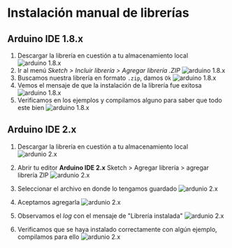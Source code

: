 # Instalación manual de librerías

## Arduino IDE 1.8.x

1. Descargar la librería en cuestión a tu almacenamiento local  
    ![arduino 1.8.x](assets/install_lib/step_0_arduino18x.png)
2. Ir al menú *Sketch > Incluir librería > Agregar librería .ZIP*
    ![arduino 1.8.x](assets/install_lib/step_1_arduino18x.png)
3. Buscamos nuestra librería en formato `.zip`, damos `Ok`
    ![arduino 1.8.x](assets/install_lib/step_2_arduino18x.png)
4. Vemos el mensaje de que la instalación de la librería fue exitosa
    ![arduino 1.8.x](assets/install_lib/step_3_arduino18x.png)
5. Verificamos en los ejemplos y compilamos alguno para saber que todo este bien
    ![arduino 1.8.x](assets/install_lib/step_4_arduino18x.png)


## Arduino IDE 2.x

1. Descargar la librería en cuestión a tu almacenamiento local  
    ![ardunio 2.x](assets/install_lib/strep_1_arduino2x.png)

2. Abrir tu editor **Arduino IDE 2.x**
    Sketch > Agregar librería > agregar librería ZIP
    ![ardunio 2.x](assets/install_lib/strep_2_arduino2x.png)

3. Seleccionar el archivo en donde lo tengamos guardado
    ![ardunio 2.x](assets/install_lib/strep_3_arduino2x.png)

4. Aceptamos agregarla
    ![ardunio 2.x](assets/install_lib/strep_4_arduino2x.png)

5. Observamos el *log* con el mensaje de "Librería instalada"
    ![ardunio 2.x](assets/install_lib/strep_5_arduino2x.png)

6. Verificamos que se haya instalado correctamente con algún ejemplo, compilamos para ello
    ![ardunio 2.x](assets/install_lib/strep_6_arduino2x.png)